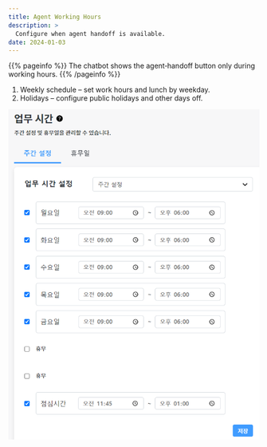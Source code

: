 ```yaml
---
title: Agent Working Hours
description: >
  Configure when agent handoff is available.
date: 2024-01-03
---
```


{{% pageinfo %}}
The chatbot shows the agent‑handoff button only during working hours.
{{% /pageinfo %}}

1. Weekly schedule – set work hours and lunch by weekday.
2. Holidays – configure public holidays and other days off.

![Working hours](image-1.png)
